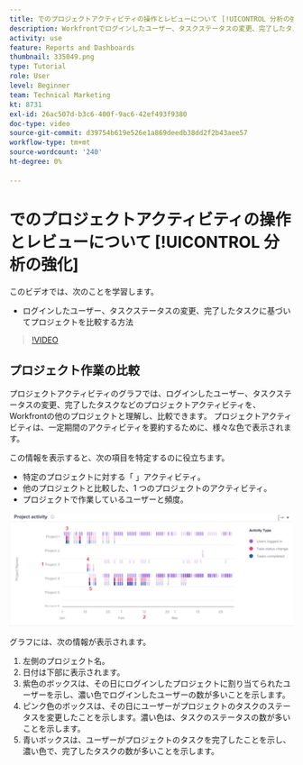```yaml
---
title: でのプロジェクトアクティビティの操作とレビューについて [!UICONTROL 分析の強化]
description: Workfrontでログインしたユーザー、タスクステータスの変更、完了したタスクに基づいてプロジェクトを比較する方法を説明します。
activity: use
feature: Reports and Dashboards
thumbnail: 335049.png
type: Tutorial
role: User
level: Beginner
team: Technical Marketing
kt: 8731
exl-id: 26ac507d-b3c6-400f-9ac6-42ef493f9380
doc-type: video
source-git-commit: d39754b619e526e1a869deedb38dd2f2b43aee57
workflow-type: tm+mt
source-wordcount: '240'
ht-degree: 0%

---
```


# でのプロジェクトアクティビティの操作とレビューについて [!UICONTROL 分析の強化]

このビデオでは、次のことを学習します。

* ログインしたユーザー、タスクステータスの変更、完了したタスクに基づいてプロジェクトを比較する方法

>[!VIDEO](https://video.tv.adobe.com/v/335049/?quality=12)

## プロジェクト作業の比較

プロジェクトアクティビティのグラフでは、ログインしたユーザー、タスクステータスの変更、完了したタスクなどのプロジェクトアクティビティを、Workfrontの他のプロジェクトと理解し、比較できます。 プロジェクトアクティビティは、一定期間のアクティビティを要約するために、様々な色で表示されます。

この情報を表示すると、次の項目を特定するのに役立ちます。

* 特定のプロジェクトに対する「 」アクティビティ。
* 他のプロジェクトと比較した、1 つのプロジェクトのアクティビティ。
* プロジェクトで作業しているユーザーと頻度。

![下の箇条書きで説明されている領域に番号が付いた、プロジェクトアクティビティを示す画像](assets/section-2-5.png)

グラフには、次の情報が表示されます。

1. 左側のプロジェクト名。
1. 日付は下部に表示されます。
1. 紫色のボックスは、その日にログインしたプロジェクトに割り当てられたユーザーを示し、濃い色でログインしたユーザーの数が多いことを示します。
1. ピンク色のボックスは、その日にユーザーがプロジェクトのタスクのステータスを変更したことを示します。濃い色は、タスクのステータスの数が多いことを示します。
1. 青いボックスは、ユーザーがプロジェクトのタスクを完了したことを示し、濃い色で、完了したタスクの数が多いことを示します。
